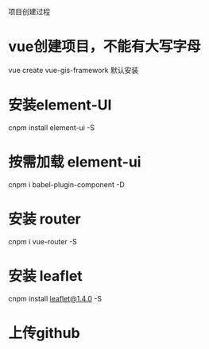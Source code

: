 项目创建过程
# vue创建项目，不能有大写字母
vue create vue-gis-framework
默认安装

# 安装element-UI
cnpm install element-ui -S
# 按需加载 element-ui
cnpm i babel-plugin-component -D
# 安装 router
cnpm i vue-router -S
# 安装 leaflet
cnpm install leaflet@1.4.0 -S

# 上传github